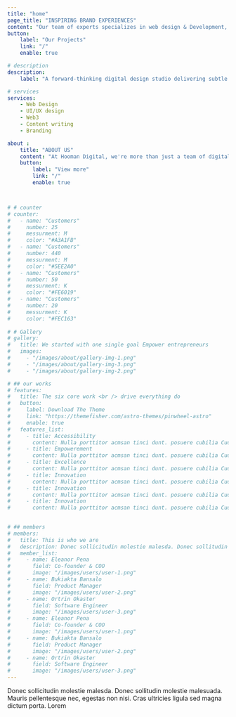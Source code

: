 ```yaml
---
title: "home"
page_title: "INSPIRING BRAND EXPERIENCES"
content: "Our team of experts specializes in web design & Development, branding, content creation, UI/UX Design, Community manage, and more."
button:
    label: "Our Projects"
    link: "/"
    enable: true

# description
description: 
    label: "A forward-thinking digital design studio delivering subtle experiences."

# services
services:
    - Web Design
    - UI/UX design
    - Web3
    - Content writing
    - Branding

about :
    title: "ABOUT US"
    content: "At Hooman Digital, we're more than just a team of digital experts. We're a group of individuals who are passionate about using our skills and expertise to help others succeed. Our team is made up of designers, developers, writers, marketers, and community builders, each with a unique perspective and set of skills. We're committed to creating digital solutions that are authentic, innovative, immersive, and intuitive. Whether we're designing a new website, developing a brand identity. View More"
    button:
        label: "View more"
        link: "/"
        enable: true



# # counter
# counter:
#   - name: "Customers"
#     number: 25
#     messurment: M
#     color: "#A3A1FB"
#   - name: "Customers"
#     number: 440
#     messurment: M
#     color: "#5EE2A0"
#   - name: "Customers"
#     number: 50
#     messurment: K
#     color: "#FE6019"
#   - name: "Customers"
#     number: 20
#     messurment: K
#     color: "#FEC163"
    
# # Gallery
# gallery:
#   title: We started with one single goal Empower entrepreneurs
#   images:
#     - "/images/about/gallery-img-1.png"
#     - "/images/about/gallery-img-3.png"
#     - "/images/about/gallery-img-2.png"

# ## our works
# features:
#   title: The six core work <br /> drive everything do
#   button:
#     label: Download The Theme
#     link: "https://themefisher.com/astro-themes/pinwheel-astro"
#     enable: true
#   features_list:
#     - title: Accessibility
#       content: Nulla porttitor acmsan tinci dunt. posuere cubilia Cudfrae Donec velit neque, autor sit amet aliuam vel
#     - title: Empowerement
#       content: Nulla porttitor acmsan tinci dunt. posuere cubilia Cudfrae Donec velit neque, autor sit amet aliuam vel
#     - title: Excellence
#       content: Nulla porttitor acmsan tinci dunt. posuere cubilia Cudfrae Donec velit neque, autor sit amet aliuam vel
#     - title: Innovation
#       content: Nulla porttitor acmsan tinci dunt. posuere cubilia Cudfrae Donec velit neque, autor sit amet aliuam vel
#     - title: Innovation
#       content: Nulla porttitor acmsan tinci dunt. posuere cubilia Cudfrae Donec velit neque, autor sit amet aliuam vel
#     - title: Innovation
#       content: Nulla porttitor acmsan tinci dunt. posuere cubilia Cudfrae Donec velit neque, autor sit amet aliuam vel
    

# ## members
# members:
#   title: This is who we are
#   description: Donec sollicitudin molestie malesda. Donec sollitudin mol estie ultricies ligula sed magna dictum
#   member_list:
#     - name: Eleanor Pena
#       field: Co-founder & COO
#       image: "/images/users/user-1.png"
#     - name: Bukiakta Bansalo
#       field: Product Manager
#       image: "/images/users/user-2.png"
#     - name: Ortrin Okaster
#       field: Software Engineer
#       image: "/images/users/user-3.png"
#     - name: Eleanor Pena
#       field: Co-founder & COO
#       image: "/images/users/user-1.png"
#     - name: Bukiakta Bansalo
#       field: Product Manager
#       image: "/images/users/user-2.png"
#     - name: Ortrin Okaster
#       field: Software Engineer
#       image: "/images/users/user-3.png"
---
```

Donec sollicitudin molestie malesda. Donec sollitudin molestie malesuada. Mauris pellentesque nec, egestas non nisi. Cras ultricies ligula sed magna dictum porta. Lorem